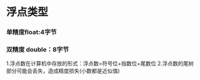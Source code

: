 # 浮点类型
### 单精度float:4字节
### 双精度 double：8字节
 
1.浮点数在计算机中存放的形式：浮点数=符号位+指数位+尾数位
2.浮点数的尾树部分可能会丢失，造成精度损失(小数都是近似值)